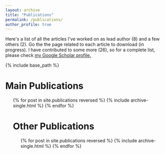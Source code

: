 ```yaml
---
layout: archive
title: "Publications"
permalink: /publications/
author_profile: true
---
```


Here's a list of all the articles I've worked on as lead author (8) and a few others (2). Go the the page related to each article to download (in progress).
I have contributed to some more (26), so for a complete list, please check <u><a href="https://scholar.google.it/citations?user=5d0T8UAAAAAJ&hl=en">my Google Scholar profile</a>.</u>

{% include base_path %}

Main Publications
======
<ul>{% for post in site.publications reversed %}
  {% include archive-single.html %}
{% endfor %}

Other Publications
======
<ul>{% for post in site.publications reversed %}
  {% include archive-single.html %}
{% endfor %}
